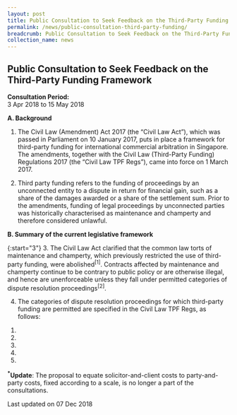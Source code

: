 ```yaml
---
layout: post
title: Public Consultation to Seek Feedback on the Third-Party Funding Framework
permalink: /news/public-consultation-third-party-funding/
breadcrumb: Public Consultation to Seek Feedback on the Third-Party Funding Framework
collection_name: news
---
```


Public Consultation to Seek Feedback on the Third-Party Funding Framework
---

**Consultation Period:**  
3 Apr 2018 to 15 May 2018

**A. Background**

1. The Civil Law (Amendment) Act 2017 (the “Civil Law Act”), which was passed in Parliament on 10 January 2017, puts in place a framework for third-party funding for international commercial arbitration in Singapore. The amendments, together with the Civil Law (Third-Party Funding) Regulations 2017 (the “Civil Law TPF Regs”), came into force on 1 March 2017.

2. Third party funding refers to the funding of proceedings by an unconnected entity to a dispute in return for financial gain, such as a share of the damages awarded or a share of the settlement sum. Prior to the amendments, funding of legal proceedings by unconnected parties was historically characterised as maintenance and champerty and therefore considered unlawful.

**B. Summary of the current legislative framework**

{:start="3"}
3. The Civil Law Act clarified that the common law torts of maintenance and champerty, which previously restricted the use of third-party funding, were abolished<sup>[1]</sup>. Contracts affected by maintenance and champerty continue to be contrary to public policy or are otherwise illegal, and hence are unenforceable unless they fall under permitted categories of dispute resolution proceedings<sup>[2]</sup>.

4. The categories of dispute resolution proceedings for which third-party funding are permitted are specified in the Civil Law TPF Regs, as follows: 

<ol><li></li><li></li><li></li><li></li><li></li></ol>

<b><sup>*</sup>Update</b>: The proposal to equate solicitor-and-client costs to party-and-party costs, fixed according to a scale, is no longer a part of the consultations.

<p class="right-side-updated">Last updated on 07 Dec 2018</p>
